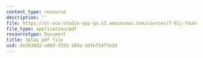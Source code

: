 ```yaml
---
content_type: resource
description: ''
file: https://ol-ocw-studio-app-qa.s3.amazonaws.com/courses/7-91j-foundations-of-computational-and-systems-biology-spring-2014/de5830d2a08df555105a1dfe754f7e2d_1EMonM7qAU8.pdf
file_type: application/pdf
resourcetype: Document
title: 3play pdf file
uid: de5830d2-a08d-f555-105a-1dfe754f7e2d
---
```

